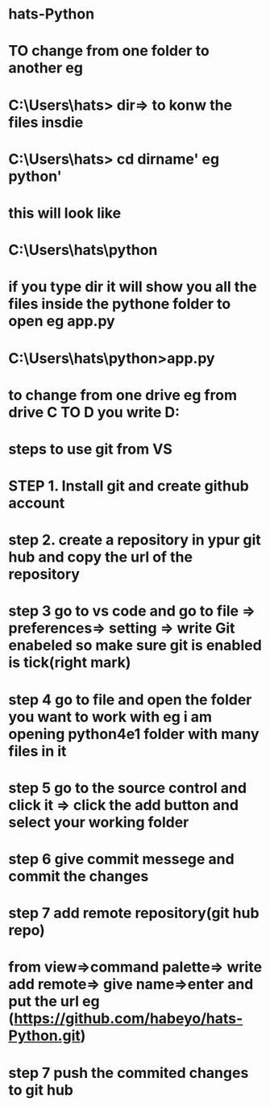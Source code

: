 # hats-Python
# TO change from one folder to another eg
# C:\Users\hats> dir=> to konw the files insdie
# C:\Users\hats> cd dirname' eg python'
# this will look like
# C:\Users\hats\python
# if you type dir it will show you all the files inside the pythone folder to open eg app.py 
#  C:\Users\hats\python>app.py
# to change from one drive eg from drive C TO D you write D:
# steps to use git from VS
# STEP 1. Install git and create github account
# step 2. create a repository in ypur git hub and copy the url of the repository
# step 3 go to vs code and go to file => preferences=> setting => write Git enabeled so make sure git is enabled is tick(right mark)
# step 4 go to file and open the folder you want to work with eg i am opening python4e1 folder with many files in it
# step 5 go to the source control and click it => click the add button and select your working folder
# step 6 give commit messege and commit the changes
# step 7 add remote repository(git hub repo)
# from view=>command palette=> write add remote=> give name=>enter and put the url eg (https://github.com/habeyo/hats-Python.git)
# step 7 push the commited changes to git hub
